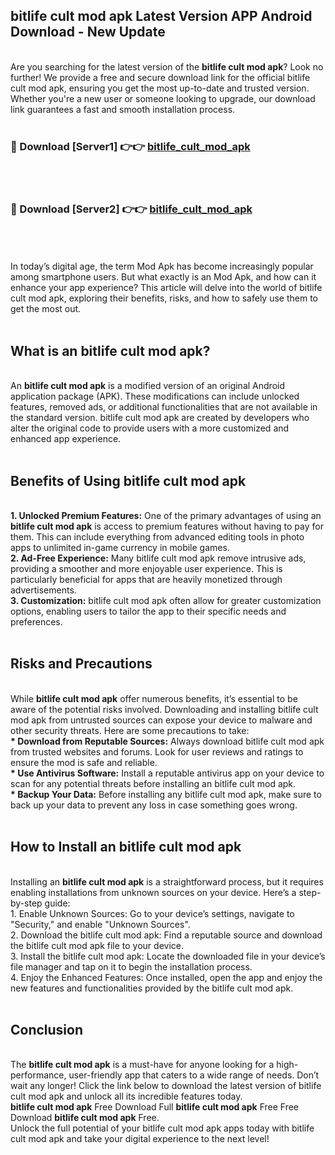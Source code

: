 ## bitlife cult mod apk Latest Version APP Android Download - New Update
<br>
Are you searching for the latest version of the <strong>bitlife cult mod apk</strong>? Look no further! We provide a free and secure download link for the official bitlife cult mod apk, ensuring you get the most up-to-date and trusted version. Whether you're a new user or someone looking to upgrade, our download link guarantees a fast and smooth installation process.
<br>
<br>
<h3>🔴 Download [Server1] 👉👉 <a href="https://modyolo.store/bitlife+cult+mod+apk">bitlife_cult_mod_apk</a></h3><br>
<br>
<h3>🔴 Download [Server2] 👉👉 <a href="https://modyolo.store/bitlife+cult+mod+apk">bitlife_cult_mod_apk</a></h3><br>
<br>
<br>
In today’s digital age, the term Mod Apk has become increasingly popular among smartphone users. But what exactly is an Mod Apk, and how can it enhance your app experience? This article will delve into the world of bitlife cult mod apk, exploring their benefits, risks, and how to safely use them to get the most out.
<br>
<br>
<h2>What is an bitlife cult mod apk?</h2>
<br>
An <strong>bitlife cult mod apk</strong> is a modified version of an original Android application package (APK). These modifications can include unlocked features, removed ads, or additional functionalities that are not available in the standard version. bitlife cult mod apk are created by developers who alter the original code to provide users with a more customized and enhanced app experience.
<br>
<br>
<h2>Benefits of Using bitlife cult mod apk</h2>
<br>
<strong> 1. Unlocked Premium Features:</strong> One of the primary advantages of using an <strong>bitlife cult mod apk</strong> is access to premium features without having to pay for them. This can include everything from advanced editing tools in photo apps to unlimited in-game currency in mobile games.
<br>
<strong> 2. Ad-Free Experience:</strong> Many bitlife cult mod apk remove intrusive ads, providing a smoother and more enjoyable user experience. This is particularly beneficial for apps that are heavily monetized through advertisements.
<br>
<strong> 3. Customization:</strong> bitlife cult mod apk often allow for greater customization options, enabling users to tailor the app to their specific needs and preferences.
<br>
<br>
<h2>Risks and Precautions</h2>
<br>
While <strong>bitlife cult mod apk</strong> offer numerous benefits, it’s essential to be aware of the potential risks involved. Downloading and installing bitlife cult mod apk from untrusted sources can expose your device to malware and other security threats. Here are some precautions to take:
<br>
<strong> * Download from Reputable Sources:</strong> Always download bitlife cult mod apk from trusted websites and forums. Look for user reviews and ratings to ensure the mod is safe and reliable.
<br>
<strong> * Use Antivirus Software:</strong> Install a reputable antivirus app on your device to scan for any potential threats before installing an bitlife cult mod apk.
<br>
<strong> * Backup Your Data:</strong> Before installing any bitlife cult mod apk, make sure to back up your data to prevent any loss in case something goes wrong.
<br>
<br>
<h2>How to Install an bitlife cult mod apk</h2>
<br>
Installing an <strong>bitlife cult mod apk</strong> is a straightforward process, but it requires enabling installations from unknown sources on your device. Here’s a step-by-step guide:
<br>
 1. Enable Unknown Sources: Go to your device’s settings, navigate to "Security," and enable "Unknown Sources".
<br>
 2. Download the bitlife cult mod apk: Find a reputable source and download the bitlife cult mod apk file to your device.
<br>
 3. Install the bitlife cult mod apk: Locate the downloaded file in your device’s file manager and tap on it to begin the installation process.
<br>
 4. Enjoy the Enhanced Features: Once installed, open the app and enjoy the new features and functionalities provided by the bitlife cult mod apk.
<br>
<br>
<h2><strong>Conclusion</strong></h2>
<br>
The <strong>bitlife cult mod apk</strong> is a must-have for anyone looking for a high-performance, user-friendly app that caters to a wide range of needs. Don’t wait any longer! Click the link below to download the latest version of bitlife cult mod apk and unlock all its incredible features today.
<br>
<strong>bitlife cult mod apk</strong> Free Download Full <strong>bitlife cult mod apk</strong> Free Free Download <strong>bitlife cult mod apk</strong> Free.
<br>
Unlock the full potential of your bitlife cult mod apk apps today with bitlife cult mod apk and take your digital experience to the next level!